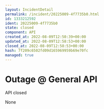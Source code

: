 ```yaml
---
layout: IncidentDetail
permalink: /incident/20225009-4f7735b0.html
id: 1333212592
ident: 20225009-4f7735b0
state: closed
component: API
created_at: 2022-08-09T12:50:39+00:00
updated_at: 2022-08-09T12:58:53+00:00
closed_at: 2022-08-09T12:58:53+00:00
hash: 7f209c6502fd09d165969959b69e70fc
managed: true
---
```


# Outage @ General API
<Label color="78B07E">API</Label> <Label color="dddddd">closed</Label>

None

